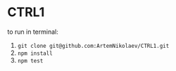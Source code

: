 # CTRL1

to run in terminal:
1. `git clone git@github.com:ArtemNikolaev/CTRL1.git`
2. `npm install`
3. `npm test`
